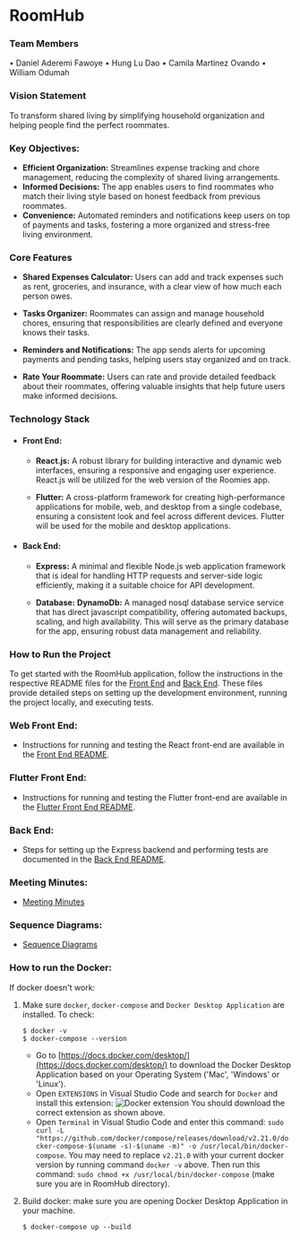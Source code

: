# RoomHub
### Team Members
• Daniel Aderemi Fawoye
• Hung Lu Dao
• Camila Martinez Ovando
• William Odumah

### Vision Statement
To transform shared living by simplifying household organization and helping people find the perfect roommates.

### Key Objectives:

* **Efficient Organization:** Streamlines expense tracking and chore management, reducing the complexity of shared living arrangements.
* **Informed Decisions:** The app enables users to find roommates who match their living style based on honest feedback from previous roommates.
* **Convenience:** Automated reminders and notifications keep users on top of payments and tasks, fostering a more organized and stress-free living environment.


### Core Features

* **Shared Expenses Calculator:**
Users can add and track expenses such as rent, groceries, and insurance, with a clear view of how much each person owes.

* **Tasks Organizer:**
Roommates can assign and manage household chores, ensuring that responsibilities are clearly defined and everyone knows their tasks.

* **Reminders and Notifications:**
The app sends alerts for upcoming payments and pending tasks, helping users stay organized and on track.

* **Rate Your Roommate:**
Users can rate and provide detailed feedback about their roommates, offering valuable insights that help future users make informed decisions.

### Technology Stack

* #### Front End:
  * **React.js:**
  A robust library for building interactive and dynamic web interfaces, ensuring a responsive and engaging user experience. React.js will be utilized for the web version of the Roomies app.

  * **Flutter:**
  A cross-platform framework for creating high-performance applications for mobile, web, and desktop from a single codebase, ensuring a consistent look and feel across different devices. Flutter will be used for the mobile and desktop applications.

* #### Back End:

  * **Express:**
  A minimal and flexible Node.js web application framework that is ideal for handling HTTP requests and server-side logic efficiently, making it a suitable choice for API development.

  * **Database:**
    **DynamoDb:**
    A managed nosql database service service that has direct javascript compatibility, offering automated backups, scaling, and high availability. This will serve as the primary database for the app, ensuring robust data management and reliability.

### How to Run the Project
To get started with the RoomHub application, follow the instructions in the respective README files for the [Front End](link-to-frontend-readme) and [Back End](link-to-backend-readme). These files provide detailed steps on setting up the development environment, running the project locally, and executing tests.

### Web Front End:
- Instructions for running and testing the React front-end are available in the [Front End README](https://github.com/WilliamOdumah/RoomHub/blob/main/Frontend/README.md).

### Flutter Front End:
- Instructions for running and testing the Flutter front-end are available in the [Flutter Front End README](https://github.com/WilliamOdumah/RoomHub/blob/main/README.md).

### Back End:
- Steps for setting up the Express backend and performing tests are documented in the [Back End README](https://github.com/WilliamOdumah/RoomHub/tree/main/Backend/README.md).

### Meeting Minutes:
- [Meeting Minutes](https://docs.google.com/document/d/1gmPyqcMPgaCIxmgW3wgfEdduZb-75aF9UhfTTLr__OI/edit?usp=sharing)

### Sequence Diagrams:
- [Sequence Diagrams](https://docs.google.com/document/d/1M3B92XEyDP4L9LY-5olZOBhAJlwPlI1XnUZCIL129f8/edit?usp=sharing)

### How to run the Docker:
If docker doesn't work:
1. Make sure `docker`, `docker-compose` and `Docker Desktop Application` are installed. To check:
    ```
    $ docker -v
    $ docker-compose --version
    ```
    - Go to [https://docs.docker.com/desktop/](https://docs.docker.com/desktop/) to download the Docker Desktop Application based on your Operating System ('Mac', 'Windows' or 'Linux').
    - Open `EXTENSIONS` in Visual Studio Code and search for `Docker` and install this extension:
    ![Docker extension](../RoomHub/Documentation/images/Docker_extension.png)
    You should download the correct extension as shown above.
    - Open `Terminal` in Visual Studio Code and enter this command: `sudo curl -L "https://github.com/docker/compose/releases/download/v2.21.0/docker-compose-$(uname -s)-$(uname -m)" -o /usr/local/bin/docker-compose`. You may need to replace `v2.21.0` with your current docker version by running command `docker -v` above. Then run this command: `sudo chmod +x /usr/local/bin/docker-compose` (make sure you are in RoomHub directory).
    
2. Build docker: make sure you are opening Docker Desktop Application in your machine.
    ```
    $ docker-compose up --build
    ```